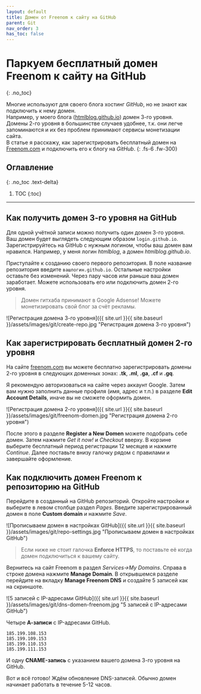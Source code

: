 ```yaml
---
layout: default
title: Домен от Freenom к сайту на GitHub
parent: Git
nav_order: 3
has_toc: false
---
```


# Паркуем бесплатный домен Freenom к сайту на GitHub
{: .no_toc}

Многие используют для своего блога хостинг _GitHub_, но не знают как подключить к нему домен. <br />
Например, у моего блога ([htmlblog.github.io](https://htmlblog.github.io/parkuiem-biesplatnyi-domien-freenom-k-saitu-na-github)) 
домен 3-го уровня. <br />
Домены 2-го уровня в большинстве случаев удобнее, т.к. они легче запоминаются и их без проблем принимают сервисы монетизации сайта. <br />
В статье я расскажу, как зарегистрировать бесплатный домен на [Freenom.com](http://freenom.com) и подключить его к блогу на _GitHub_.
{: .fs-6 .fw-300}

## Оглавление
{: .no_toc .text-delta}

1. TOC
{:toc}

---

## Как получить домен 3-го уровня на GitHub

Для одной учётной записи можно получить один домен 3-го уровня. Ваш домен будет выглядеть следующим образом `login.github.io`. 
Зарегистрируйтесь на GitHub с нужным логином, чтобы ваш домен вам нравился. Например, у меня логин _htmlblog_, а домен _htmlblog.github.io_. 

Приступайте к созданию своего первого репозитория. В поле название репозитория введите `вашлогин.github.io`. Остальные настройки оставьте без изменений. Через пару часов или раньше ваш домен заработает. Можете использовать его или подключить домен 2-го уровня.

> Домен гитхаба принимают в Google Adsense! Можете монетизировать свой блог за счёт рекламы.

![Регистрация домена 3-го уровня]({{ site.url }}{{ site.baseurl }}/assets/images/git/create-repo.jpg "Регистрация домена 3-го уровня")

## Как зарегистрировать бесплатный домен 2-го уровня

На сайте [freenom.com](http://freenom.com) вы можете бесплатно зарегистрировать домены 2-го уровня в следующих доменных зонах: 
**.tk**, **.ml**, **.ga**, **.cf** и **.gq**.

Я рекомендую авторизоваться на сайте через аккаунт Google. Затем вам нужно заполнить данные профиля (имя, адрес и т.п.) в разделе **Edit Account Details**, иначе вы не сможете оформить домен.

![Регистрация домена 2-го уровня]({{ site.url }}{{ site.baseurl }}/assets/images/git/freenom-domen.jpg "Регистрация домена 2-го уровня")

После этого в разделе **Register a New Domen** можете подобрать себе домен. Затем нажмите _Get it now!_ и _Checkout_ вверху. В корзине выберите бесплатный период регистрации 12 месяцев и нажмите _Continue_. Далее поставьте внизу галочку рядом с правилами и завершайте оформление.

## Как подключить домен Freenom к репозиторию на GitHub

Перейдите в созданный на GitHub репозиторий. Откройте настройки и выберите в левом столбце раздел _Pages_. Введите зарегистрированный домен в поле **Custom domain** и нажмите _Save_.

![Прописываем домен в настройках GitHub]({{ site.url }}{{ site.baseurl }}/assets/images/git/repo-settings.jpg "Прописываем домен в настройках GitHub")

> Если ниже не стоит галочка **Enforce HTTPS**, то поставьте её когда домен подключиться к вашему сайту.

Вернитесь на сайт Freenom в раздел _Services->My Domains_. Справа в строке домена нажмите **Manage Domain**. В открывшемся разделе перейдите на вкладку **Manage Freenom DNS** и создайте 5 записей как на скриншоте.

![5 записей с IP-адресами GitHub]({{ site.url }}{{ site.baseurl }}/assets/images/git/dns-domen-freenom.jpg "5 записей с IP-адресами GitHub")

Четыре **А-записи** с IP-адресами GitHub.

```
185.199.108.153
185.199.109.153
185.199.110.153
185.199.111.153
```

И одну **CNAME-запись** с указанием вашего домена 3-го уровня на GitHub.

Вот и всё готово! Ждём обновление DNS-записей. Обычно домен начинает работать в течение 5-12 часов.
